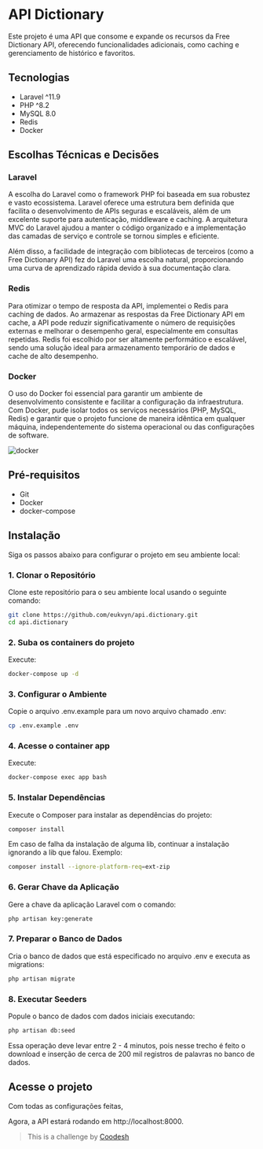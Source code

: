 # API Dictionary

Este projeto é uma API que consome e expande os recursos da Free Dictionary API, oferecendo funcionalidades adicionais, como caching e gerenciamento de histórico e favoritos.

## Tecnologias

- Laravel ^11.9
- PHP ^8.2
- MySQL 8.0
- Redis
- Docker

## Escolhas Técnicas e Decisões

### Laravel
A escolha do Laravel como o framework PHP foi baseada em sua robustez e vasto ecossistema. Laravel oferece uma estrutura bem definida que facilita o desenvolvimento de APIs seguras e escaláveis, além de um excelente suporte para autenticação, middleware e caching. A arquitetura MVC do Laravel ajudou a manter o código organizado e a implementação das camadas de serviço e controle se tornou simples e eficiente.

Além disso, a facilidade de integração com bibliotecas de terceiros (como a Free Dictionary API) fez do Laravel uma escolha natural, proporcionando uma curva de aprendizado rápida devido à sua documentação clara.

### Redis
Para otimizar o tempo de resposta da API, implementei o Redis para caching de dados. Ao armazenar as respostas da Free Dictionary API em cache, a API pode reduzir significativamente o número de requisições externas e melhorar o desempenho geral, especialmente em consultas repetidas. Redis foi escolhido por ser altamente performático e escalável, sendo uma solução ideal para armazenamento temporário de dados e cache de alto desempenho.

### Docker
O uso do Docker foi essencial para garantir um ambiente de desenvolvimento consistente e facilitar a configuração da infraestrutura. Com Docker, pude isolar todos os serviços necessários (PHP, MySQL, Redis) e garantir que o projeto funcione de maneira idêntica em qualquer máquina, independentemente do sistema operacional ou das configurações de software.

![docker](https://img.shields.io/badge/docker-%230db7ed.svg?style=for-the-badge&logo=docker&logoColor=white)

## Pré-requisitos

- Git
- Docker
- docker-compose

## Instalação

Siga os passos abaixo para configurar o projeto em seu ambiente local:

### 1. Clonar o Repositório

Clone este repositório para o seu ambiente local usando o seguinte comando:

```bash
git clone https://github.com/eukvyn/api.dictionary.git
cd api.dictionary
```

### 2. Suba os containers do projeto

Execute:

```bash
docker-compose up -d
```

### 3. Configurar o Ambiente

Copie o arquivo .env.example para um novo arquivo chamado .env:

```bash
cp .env.example .env
```

### 4. Acesse o container app

Execute:

```bash
docker-compose exec app bash
```

### 5. Instalar Dependências

Execute o Composer para instalar as dependências do projeto:

```bash
composer install
```

Em caso de falha da instalação de alguma lib, continuar a instalação ignorando a lib que falou. Exemplo: 

```bash
composer install --ignore-platform-req=ext-zip
```

### 6. Gerar Chave da Aplicação

Gere a chave da aplicação Laravel com o comando:

```bash
php artisan key:generate
```

### 7. Preparar o Banco de Dados

Cria o banco de dados que está especificado no arquivo .env e executa as migrations:

```bash
php artisan migrate
```

### 8. Executar Seeders

Popule o banco de dados com dados iniciais executando:

```bash
php artisan db:seed
```

Essa operação deve levar entre 2 - 4 minutos, pois nesse trecho é feito o download e inserção de cerca de 200 mil registros de palavras no banco de dados.

## Acesse o projeto

Com todas as configurações feitas,

Agora, a API estará rodando em http://localhost:8000.

>  This is a challenge by [Coodesh](https://coodesh.com/)
